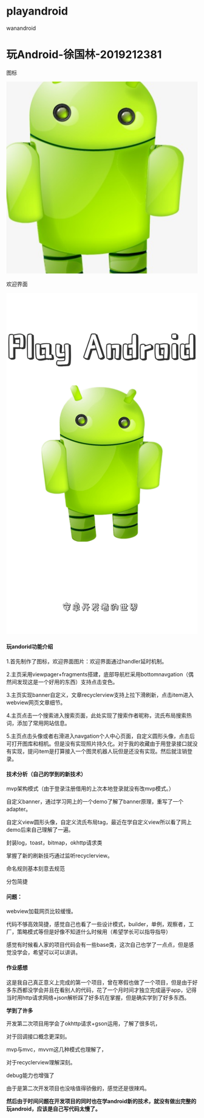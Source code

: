 # playandroid
wanandroid
# 玩Android-徐国林-2019212381

图标

![avatar](https://github.com/xgl0626/playandroid/blob/master/app/src/main/tb-playstore.png)

欢迎界面

![avatar](https://github.com/xgl0626/playandroid/blob/master/app/src/main/res/drawable/welcomeimg.png)

#### 玩andorid功能介绍

1.首先制作了图标，欢迎界面图片：欢迎界面通过handler延时机制。

2.主页采用viewpager+fragments搭建，底部导航栏采用bottomnavgation（偶然间发现这是一个好用的东西）支持点击变色。

3.主页实现banner自定义，文章recyclerview支持上拉下滑刷新，点击item进入webview网页文章细节。

4.主页点击一个搜索进入搜索页面，此处实现了搜索作者昵称，流氏布局搜索热词，添加了常用网站信息。

5.主页点击头像或者右滑进入navgation个人中心页面，自定义圆形头像，点击后可打开图库和相机。但是没有实现照片持久化。对于我的收藏由于用登录接口就没有实现，提问item是打算接入一个图灵机器人玩但是还没有实现。然后就注销登录。

#### 技术分析（自己的学到的新技术）

mvp架构模式（由于登录注册借用的上次本地登录就没有改mvp模式。）

自定义banner，通过学习网上的一个demo了解了banner原理，重写了一个adapter。

自定义view圆形头像，自定义流氏布局tag，最近在学自定义view所以看了网上demo后来自己理解了一遍。

封装log，toast，bitmap，okhttp请求类

掌握了新的刷新技巧通过监听recyclerview。

命名规则基本刻意去规范

分包简捷

#### 问题：

webview加载网页比较缓慢。

代码不够高效简捷，感觉自己也看了一些设计模式，builder，单例，观察者，工厂，策略模式等但是好像不知道什么时候用（希望学长可以指导指导）

感觉有时候看人家的项目代码会有一些base类，这次自己也学了一点点，但是感觉没学会，希望可以可以讲讲。

#### 作业感想

这是我自己真正意义上完成的第一个项目，曾在寒假也做了一个项目，但是由于好多东西都没学会并且在看别人的代码，花了一个月时间才独立完成逼乎app，记得当时用http请求网络+json解析踩了好多坑在掌握，但是确实学到了好多东西。

**学到了许多**

开发第二次项目用学会了okhttp请求+gson运用，了解了很多坑，

对于回调接口概念更深刻。

mvp与mvc，mvvm这几种模式也理解了，

对于recyclerview理解深刻。

debug能力也增强了

由于是第二次开发项目也没啥值得骄傲的，感觉还是很辣鸡。

**然后由于时间问题在开发项目的同时也在学android新的技术，就没有做出完整的玩android，应该是自己写代码太慢了。**



